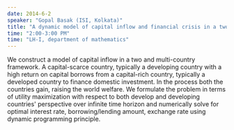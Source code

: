 ```yaml
---
date: 2014-6-2
speaker: "Gopal Basak (ISI, Kolkata)"
title: "A dynamic model of capital inflow and financial crisis in a two country and multi-country framework over infinite time horizon"
time: "2:00-3:00 PM" 
time: "LH-I, department of mathematics"
---
```

We construct a model of capital inflow in a two and multi-country 
framework. A capital-scarce country, typically a developing country with a high 
return on capital borrows from a capital-rich country, typically a developed 
country to finance domestic investment. In the process both the countries gain, 
raising the world welfare. We formulate the problem in terms of utility 
maximization with respect to both develop and developing countries' perspective 
over infinite time horizon and numerically solve for optimal interest rate, 
borrowing/lending amount, exchange rate using dynamic programming principle.
